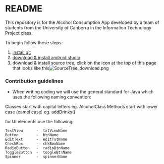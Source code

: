 # README #

This repository is for the Alcohol Consumption App developed by a team of students from the University of Canberra in the Information Technology Project class.

To begin follow these steps:

1. [install git](http://git-scm.com/downloads)
2. [download & install android studio](https://developer.android.com/sdk/installing/studio.html)
3. download & install source tree, click on the icon at the top of this page  that looks like this![SourceTree_download.png](https://bitbucket.org/repo/boxaga/images/603700259-SourceTree_download.png)


### Contribution guidelines ###

* When writing coding we will use the general standard for Java which uses the following naming convention:

Classes start with capital letters         eg.  AlcoholClass
Methods start with lower case (camel case) eg. addDrinks()

for UI elements use the following:

    TextView      -  txtViewName
    Button        -  btnName
    EditText      -  editTxtName
    CheckBox      -  chkBoxName
    RadioButton   -  radioBtnName
    ToggleButton  -  toogleBtnName
    Spinner       -  spinnerName



 


